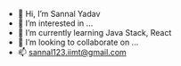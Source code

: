 - 👋 Hi, I’m Sannal Yadav
- 👀 I’m interested in ...
- 🌱 I’m currently learning Java Stack, React
- 💞️ I’m looking to collaborate on ...
- 📫 sannal123.iimt@gmail.com

<!---
sannal123/sannal123 is a ✨ special ✨ repository because its `README.md` (this file) appears on your GitHub profile.
You can click the Preview link to take a look at your changes.
--->
